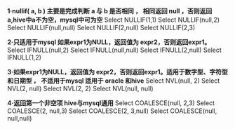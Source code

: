 **1·nullif( a, b ) 主要是完成判断 a 与 b 是否相同 ， 相同返回 null ，否则返回 a,hive中a不为空，mysql中可为空**
Select NULLIF(1,1)
Select NULLIF(null,2)
Select NULLIF(null,null)
Select NULLIF(2,null)
Select NULLIF(2,3)

**2·只适用于mysql 如果expr1为NULL，返回值为 expr2，否则返回expr1。**
Select IFNULL(null,2)
Select IFNULL(null,null)
Select IFNULL(2,null)
Select IFNULL(1,2)

**3·如果expr1为NULL，返回值为 expr2，否则返回expr1。适用于数字型、字符型和日期型 ， 不适用于mysql 适用于 oracle 和hive**
Select NVL(null, 2)
Select NVL(2, null)
Select NVL(2, 2)
Select NVL(null, null)

**4·返回第一个非空项 hive与mysql通用**
Select COALESCE(null, 2,3)
Select COALESCE(2, null,3)
Select COALESCE(2, 3,null)
Select COALESCE(null, null,null)